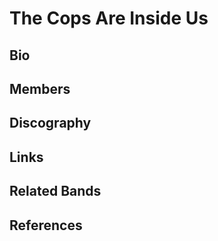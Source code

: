 # The Cops Are Inside Us
 
## Bio
 
## Members
 
## Discography
 
## Links

## Related Bands

## References
